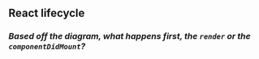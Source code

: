 ## **React lifecycle**

### ***Based off the diagram, what happens first, the `render` or the `componentDidMount`?***